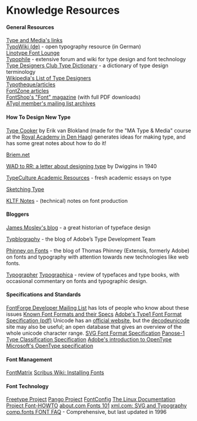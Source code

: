 <h1>Knowledge Resources</h1>

<h4> General Resources </h4>
<p><a title="http://new.typemedia.org/info/ExternalResources/" class="external text" href="http://new.typemedia.org/info/ExternalResources/">Type and Media's links</a><br>
<a title="http://www.typografie.info/typowiki/" class="external text" href="http://www.typografie.info/typowiki/">TypoWiki (de)</a> - open typography resource (in German)<br>
<a title="http://www.linotype.com/16879/index-doc.html" class="external text" href="http://www.linotype.com/16879/index-doc.html">Linotype Font Lounge</a><br>
<a title="http://www.typophile.com/" class="external text" href="http://www.typophile.com/">Typophile</a> - extensive forum and wiki for type design and font technology<br>
<a title="http://www.tdc.org/views/typedictionary.html" class="external text" href="http://www.tdc.org/views/typedictionary.html">Type Designers Club Type Dictionary</a> - a dictionary of type design terminology<br>
<a title="http://en.wikipedia.org/wiki/List_of_type_designers" class="external text" href="http://en.wikipedia.org/wiki/List_of_type_designers">Wikipedia's List of Type Designers</a><br>
<a title="http://www.typotheque.com/articles/" class="external text" href="http://www.typotheque.com/articles/">Typotheque/articles</a><br>
<a title="http://www.fontzone.com" class="external text" href="http://www.fontzone.com">FontZone articles</a><br>
<a title="http://www.fontshop.com/features/fontmag/" class="external text" href="http://www.fontshop.com/features/fontmag/">FontShop's "Font" magazine</a> (with full PDF downloads)<br>
<a title="http://atypi.lists.textmatters.com/mailman/listinfo/members" class="external text" href="http://atypi.lists.textmatters.com/mailman/listinfo/members">ATypI member's mailing list archives</a></p>

<h4>  How To Design New Type </h4>
<p><a title="http://www.typecooker.com" class="external text" href="http://www.typecooker.com">Type Cooker</a> by Erik van Blokland (made for the "MA Type & Media" course at the <a title="Typeface Design Education" href="/wiki/Typeface_Design_Education">Royal Academy in Den Haag</a>) generates ideas for making type, and has some great notes about how to do it!<br>

<a title="http://briem.net/" class="external text" href="http://briem.net/">Briem.net</a><br> 

<a title="http://www.typefacedesign.org/resources/Dwiggins_WADtoRR.pdf" class="external text" href="http://www.typefacedesign.org/resources/Dwiggins_WADtoRR.pdf">WAD to RR: a letter about designing type</a> by Dwiggins in 1940<br>

<a title="http://www.typeculture.com/academic_resource/" class="external text" href="http://www.typeculture.com/academic_resource/">TypeCulture Academic Resources</a> - fresh academic essays on type<br>

<a title="http://web.archive.org/web/20070630124845/http://just.letterror.com/ltrwiki/SketchingType" class="external text" href="http://web.archive.org/web/20070630124845/http://just.letterror.com/ltrwiki/SketchingType">Sketching Type</a><br>

<a title="http://www.kltf.de/kltf_notes.htm" class="external text" href="http://www.kltf.de/kltf_notes.htm">KLTF Notes</a> - (technical) notes on font production</p>

<h4> Bloggers </h4>
<p><a title="http://typefoundry.blogspot.com/" class="external text" href="http://typefoundry.blogspot.com/">James Mosley's blog</a> - a great historian of typeface design<br>

<a title="http://blogs.adobe.com/typblography/" class="external text" href="http://blogs.adobe.com/typblography/">Typblography</a> - the blog of Adobe’s Type Development Team<br>

<a title="http://www.thomasphinney.com/" class="external text" href="http://www.thomasphinney.com/">Phinney on Fonts</a> - the blog of Thomas Phinney (Extensis, formerly Adobe) on fonts and typography with attention towards new technologies like web fonts.<br>

<a title="http://www.typographer.org" class="external text" href="http://www.typographer.org">Typographer</a>
<a title="http://typographica.org" class="external text" href="http://typographica.org">Typographica</a> - review of typefaces and type books, with occasional commentary on fonts and typographic design.</p>

<h4> Specifications and Standards </h4>
<p><a title="http://fontforge.sourceforge.net" class="external text" href="http://fontforge.sourceforge.net">FontForge Developer Mailing List</a> has lots of people who know about these issues
<a title="http://www.wotsit.org/search.asp?s=font" class="external text" href="http://www.wotsit.org/search.asp?s=font">Known Font Formats and their Specs</a>
<a title="http://partners.adobe.com/public/developer/en/font/T1_SPEC.PDF" class="external text" href="http://partners.adobe.com/public/developer/en/font/T1_SPEC.PDF">Adobe's Type1 Font Format Specification (pdf)</a>
Unicode has an <a title="http://unicode.org/" class="external text" href="http://unicode.org/">official website</a>, but the <a title="http://www.decodeunicode.org/" class="external text" href="http://www.decodeunicode.org/">decodeunicode</a> site may also be useful; an open database that gives an overview of the whole unicode character range.
<a title="http://www.w3.org/TR/SVG11/fonts.html" class="external text" href="http://www.w3.org/TR/SVG11/fonts.html">SVG Font Format Specification</a>
<a title="http://www.panose.com/printer/pan1.asp" class="external text" href="http://www.panose.com/printer/pan1.asp">Panose-1 Type Classification Specification</a>
<a title="http://www.adobe.co.uk/type/opentype/main.html" class="external text" href="http://www.adobe.co.uk/type/opentype/main.html">Adobe's introduction to OpenType</a>
<a title="http://www.microsoft.com/OpenType/OTSpec/" class="external text" href="http://www.microsoft.com/OpenType/OTSpec/">Microsoft's OpenType specification</a></p>

<h4> Font Management </h4>
<p><a title="FontMatrix" href="/wiki/FontMatrix">FontMatrix</a>
<a title="http://wiki.scribus.net/index.php/Installing_additional_fonts" class="external text" href="http://wiki.scribus.net/index.php/Installing_additional_fonts">Scribus Wiki: Installing Fonts</a></p>

<h4> Font Technology</h4>
<p><a title="http://freetype.org/" class="external text" href="http://freetype.org/">Freetype Project</a>
<a title="http://www.pango.org" class="external text" href="http://www.pango.org">Pango Project</a>
<a title="FontConfig" href="/wiki/FontConfig">FontConfig</a>
<a title="http://www.tldp.org/HOWTO/Font-HOWTO/" class="external text" href="http://www.tldp.org/HOWTO/Font-HOWTO/">The Linux Documentation Project Font-HOWTO</a>
<a title="http://linux.about.com/library/howto/font/blfont2.htm" class="external text" href="http://linux.about.com/library/howto/font/blfont2.htm">about.com Fonts 101</a>
<a title="http://www.xml.com/pub/a/2004/05/12/svg.html?page=1" class="external text" href="http://www.xml.com/pub/a/2004/05/12/svg.html?page=1">xml.com: SVG and Typography</a>
<a title="http://nwalsh.com/comp.fonts/FAQ/" class="external text" href="http://nwalsh.com/comp.fonts/FAQ/">comp.fonts FONT FAQ</a> - Comprehensive, but last updated in 1996
</p>
